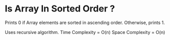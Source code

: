 Is Array In Sorted Order ?
==========================

Prints 0 if Array elements are sorted in ascending order.
Otherwise, prints 1.

Uses recursive algorithm.
Time Complexity = O(n)
Space Complexity = O(n)
